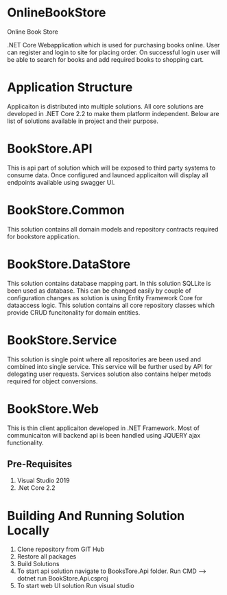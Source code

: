 # OnlineBookStore
Online Book Store

.NET Core Webapplication which is used for purchasing books online. User can register and login to site for placing order. On successful login user will be able to search for books and add required books to shopping cart.

Application Structure
=========================
Applicaiton is distributed into multiple solutions. All core solutions are developed in .NET Core 2.2 to make them platform independent.
Below are list of solutions available in project and their purpose.

BookStore.API 
=============
This is api part of solution which will be exposed to third party systems to consume data. Once configured and launced applicaiton will display all endpoints available using swagger UI.

BookStore.Common 
=================
This solution contains all domain models and repository contracts required for bookstore application.

BookStore.DataStore 
====================
This solution contains database mapping part. In this solution SQLLite is been used as database. This can be changed easily by couple of configuration changes as solution is using Entity Framework Core for dataaccess logic. This solution contains all core repository classes which provide CRUD funcitonality for domain entities.

BookStore.Service 
=================
This solution is single point where all repositories are been used and combined into single service. This service will be further used by API for delegating user requests. Services solution also contains helper metods required for object conversions.

BookStore.Web 
=============
This is thin client applicaiton developed in .NET Framework. Most of communicaiton will backend api is been handled using JQUERY ajax functionality.


Pre-Requisites
---------------
1. Visual Studio 2019 
2. .Net Core 2.2


Building And Running Solution Locally
=====================================
1. Clone repository from GIT Hub
2. Restore all packages
3. Build Solutions
4. To start api solution navigate to BooksTore.Api folder. Run CMD --> dotnet run BookStore.Api.csproj
5. To start web UI solution Run visual studio
